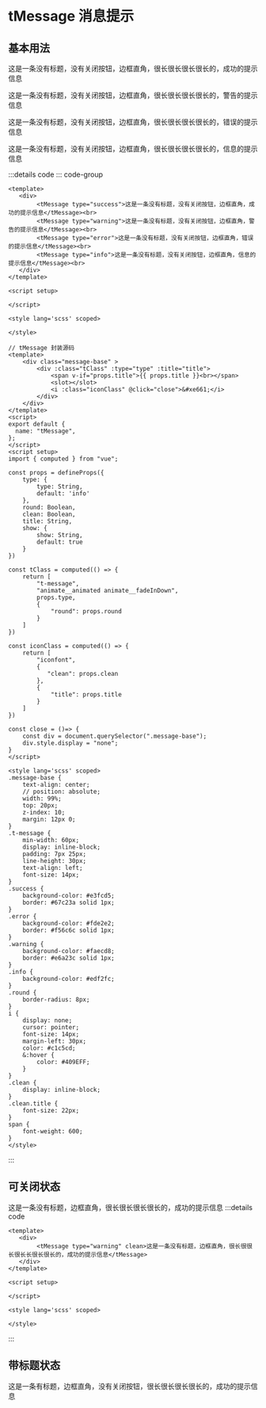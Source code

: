 # tMessage 消息提示

## 基本用法
<tMessage type="success">这是一条没有标题，没有关闭按钮，边框直角，很长很长很长很长的，成功的提示信息</tMessage>

<tMessage type="warning">这是一条没有标题，没有关闭按钮，边框直角，很长很长很长很长的，警告的提示信息</tMessage>

<tMessage type="error">这是一条没有标题，没有关闭按钮，边框直角，很长很长很长很长的，错误的提示信息</tMessage>

<tMessage type="info">这是一条没有标题，没有关闭按钮，边框直角，很长很长很长很长的，信息的提示信息</tMessage>

:::details code 
::: code-group
```vue [tMessageDemo.vue]
<template>
   <div>
        <tMessage type="success">这是一条没有标题，没有关闭按钮，边框直角，成功的提示信息</tMessage><br>
        <tMessage type="warning">这是一条没有标题，没有关闭按钮，边框直角，警告的提示信息</tMessage><br>
        <tMessage type="error">这是一条没有标题，没有关闭按钮，边框直角，错误的提示信息</tMessage><br>
        <tMessage type="info">这是一条没有标题，没有关闭按钮，边框直角，信息的提示信息</tMessage><br>
   </div>
</template>

<script setup>

</script>

<style lang='scss' scoped>

</style>
```

```vue [tMessage.vue]
// tMessage 封装源码
<template>
    <div class="message-base" >
        <div :class="tClass" :type="type" :title="title">
            <span v-if="props.title">{{ props.title }}<br></span>
            <slot></slot>
            <i :class="iconClass" @click="close">&#xe661;</i>
        </div>
    </div>
</template>
<script>
export default {
  name: "tMessage",
};
</script>
<script setup>
import { computed } from "vue";

const props = defineProps({
    type: {
        type: String,
        default: 'info'
    },
    round: Boolean,
    clean: Boolean,
    title: String,
    show: {
        show: String,
        default: true
    }
})

const tClass = computed(() => {
    return [
        "t-message",
        "animate__animated animate__fadeInDown",
        props.type,
        {
            "round": props.round
        }
    ]
})

const iconClass = computed(() => {
    return [
        "iconfont",
        {
           "clean": props.clean
        },
        {
            "title": props.title
        }
    ]
})

const close = ()=> {
    const div = document.querySelector(".message-base");
    div.style.display = "none";
}
</script>

<style lang='scss' scoped>
.message-base {
    text-align: center;
    // position: absolute;
    width: 99%;
    top: 20px;
    z-index: 10;
    margin: 12px 0;
}
.t-message {
    min-width: 60px;
    display: inline-block;
    padding: 7px 25px;
    line-height: 30px;
    text-align: left;
    font-size: 14px;
}
.success {
    background-color: #e3fcd5;
    border: #67c23a solid 1px;
}
.error {
    background-color: #fde2e2;
    border: #f56c6c solid 1px;
}
.warning {
    background-color: #faecd8;
    border: #e6a23c solid 1px;
}
.info {
    background-color: #edf2fc;
}
.round {
    border-radius: 8px;
}
i {
    display: none;
    cursor: pointer;
    font-size: 14px;
    margin-left: 30px;
    color: #c1c5cd;
    &:hover {
        color: #409EFF;
    }
}
.clean {
    display: inline-block;
}
.clean.title {
    font-size: 22px;
}
span {
    font-weight: 600;
}
</style>
```
:::

## 可关闭状态
<tMessage type="warning" clean>这是一条没有标题，边框直角，很长很长很长很长的，成功的提示信息</tMessage>
:::details code

```vue
<template>
   <div>
        <tMessage type="warning" clean>这是一条没有标题，边框直角，很长很很长很长长很长很长的，成功的提示信息</tMessage>
   </div>
</template>

<script setup>

</script>

<style lang='scss' scoped>

</style>
```
:::

## 带标题状态
<tMessage type="success" title="修改成功">这是一条有标题，边框直角，没有关闭按钮，很长很长很长很长的，成功的提示信息</tMessage>

<script setup> 
    import tMessage from '../../packages/message/index.vue'
</script>